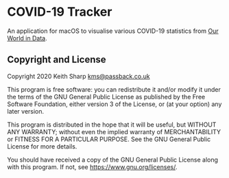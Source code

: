 # COVID-19 Tracker
An application for macOS to visualise various COVID-19 statistics from [Our World in Data](https://github.com/owid/covid-19-data/).

## Copyright and License
Copyright 2020 Keith Sharp [kms@passback.co.uk](mailto:kms@passback.co.uk)

This program is free software: you can redistribute it and/or modify it under the terms of the GNU General Public License as published by the Free Software Foundation, either version 3 of the License, or (at your option) any later version.

This program is distributed in the hope that it will be useful, but WITHOUT ANY WARRANTY; without even the implied warranty of MERCHANTABILITY or FITNESS FOR A PARTICULAR PURPOSE.  See the GNU General Public License for more details.

You should have received a copy of the GNU General Public License along with this program.  If not, see <https://www.gnu.org/licenses/>.
